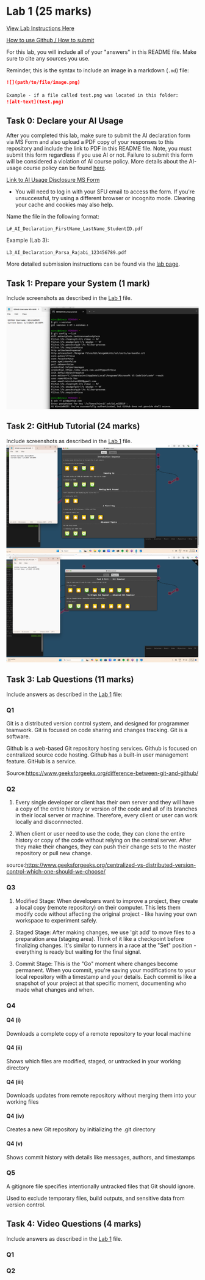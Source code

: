 # Lab 1 (25 marks)

[View Lab Instructions Here](L1.md)

[How to use Github / How to submit](https://parsa-rajabi.github.io/CS-5500/#/labs?id=github-classroom)

For this lab, you will include all of your "answers" in this README file. Make sure to cite any sources you use. 

Reminder, this is the syntax to include an image in a markdown (`.md`) file:
```markdown
![](path/to/file/image.png)

Example - if a file called test.png was located in this folder:
![alt-text](test.png)
```

## Task 0: Declare your AI Usage

After you completed this lab, make sure to submit the AI declaration form via MS Form and also upload a PDF copy of your responses to this repository and include the link to PDF in this README file. Note, you must submit this form regardless if you use AI or not. Failure to submit this form will be considered a violation of AI course policy. More details about the AI-usage course policy can be found [here](https://parsa-rajabi.github.io/CS-5500/#/ai-policy).

[Link to AI Usage Disclosure MS Form](https://parsa-rajabi.github.io/CS-5500/#/ai-policy?id=disclosure-of-ai-use)

- You will need to log in with your SFU email to access the form. If you're unsuccessful, try using a different browser or incognito mode. Clearing your cache and cookies may also help.

Name the file in the following format: 

`L#_AI_Declaration_FirstName_LastName_StudentID.pdf`

Example (Lab 3):

`L3_AI_Declaration_Parsa_Rajabi_123456789.pdf`


More detailed submission instructions can be found via the [lab page](https://parsa-rajabi.github.io/CS-5500/#/labs).


## Task 1: Prepare your System (1 mark)

Include screenshots as described in the [Lab 1](L1.md) file.

![](/images/gitSetUp.png)


## Task 2: GitHub Tutorial (24 marks)

Include screenshots as described in the [Lab 1](L1.md) file.
![](/images/git1.png)
![](/images/git2.png)


## Task 3: Lab Questions (11 marks)

Include answers as described in the [Lab 1](L1.md) file:

### Q1 
Git is a distributed version control system, and designed for programmer teamwork. Git is focused on code sharing and changes tracking. Git is a software.
         
Github is a web-based Git repository hosting services. Github is focused on centralized source code hosting. Github has a built-in user management feature. GitHub is a service.

Source:https://www.geeksforgeeks.org/difference-between-git-and-github/
### Q2
1. Every single developer or client has their own server and they will have a copy of the entire history or version of the code and all of its branches in their local server or machine. Therefore, every client or user can work locally and disconnnected. 

2. When client or user need to use the code, they can clone the entire history or copy of the code without relying on the central server. After they make their changes, they can push their change sets to the master repository or pull new change.

source:https://www.geeksforgeeks.org/centralized-vs-distributed-version-control-which-one-should-we-choose/

### Q3
1. Modified Stage: When developers want to improve a project, they create a local copy (remote repository) on their computer. This lets them modify code without affecting the original project - like having your own workspace to experiment safely.
   
2. Staged Stage: After making changes, we use 'git add' to move files to a preparation area (staging area). Think of it like a checkpoint before finalizing changes. It's similar to runners in a race at the "Set" position - everything is ready but waiting for the final signal.
   
3. Commit Stage: This is the "Go" moment where changes become permanent. When you commit, you're saving your modifications to your local repository with a timestamp and your details. Each commit is like a snapshot of your project at that specific moment, documenting who made what changes and when.

### Q4

#### Q4 (i)
Downloads a complete copy of a remote repository to your local machine
#### Q4 (ii)
Shows which files are modified, staged, or untracked in your working directory
#### Q4 (iii)
Downloads updates from remote repository without merging them into your working files
#### Q4 (iv)
Creates a new Git repository by initializing the .git directory
#### Q4 (v)
Shows commit history with details like messages, authors, and timestamps
### Q5
A gitignore file specifies intentionally untracked files that Git should ignore. 

Used to exclude temporary files, build outputs, and sensitive data from version control.
## Task 4: Video Questions (4 marks)

Include answers as described in the [Lab 1](L1.md) file.

### Q1

### Q2
